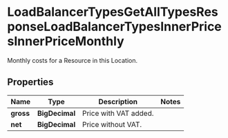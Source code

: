 

# LoadBalancerTypesGetAllTypesResponseLoadBalancerTypesInnerPricesInnerPriceMonthly

Monthly costs for a Resource in this Location.

## Properties

| Name | Type | Description | Notes |
|------------ | ------------- | ------------- | -------------|
|**gross** | **BigDecimal** | Price with VAT added. |  |
|**net** | **BigDecimal** | Price without VAT. |  |



